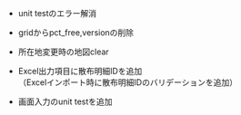 * unit testのエラー解消
* gridからpct_free,versionの削除

* 所在地変更時の地図clear
* Excel出力項目に散布明細IDを追加   
（Excelインポート時に散布明細IDのバリデーションを追加）
* 画面入力のunit testを追加
